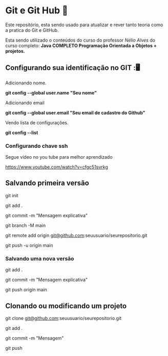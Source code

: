 # Git e Git Hub :school_satchel:

Este repositório, esta sendo usado para atualizar e rever tanto teoria como a pratica do Git e GitHub.

Esta sendo utilizado o conteúdos do curso do professor *Nélio Alves*  do curso completo: **Java COMPLETO Programação Orientada a Objetos + projetos.**



## Configurando sua identificação no GIT ::desktop_computer:

Adicionando nome.

**git config --global user.name "Seu nome"**

Adicionando email

**git config --global user.email "Seu email de cadastro do Github"**

Vendo lista de configurações.

**git config --list**



### Configurando chave ssh

Segue vídeo no you tube para melhor aprendizado

https://www.youtube.com/watch?v=cfgc51svrkg



## Salvando primeira versão

git init

git add .

git commit -m "Mensagem explicativa"

git branch -M main

git remote add origin git@github.com:seuusuario/seurepositorio.git

git push -u origin main



### Salvando uma nova versão

git add .

git commit -m "Mensagem explicativa"

git push origin main



## Clonando ou modificando um projeto

git clone  git@github.com:seuusuario/seurepositorio.git

git add .

git commit -m "Mensagem"

git push
